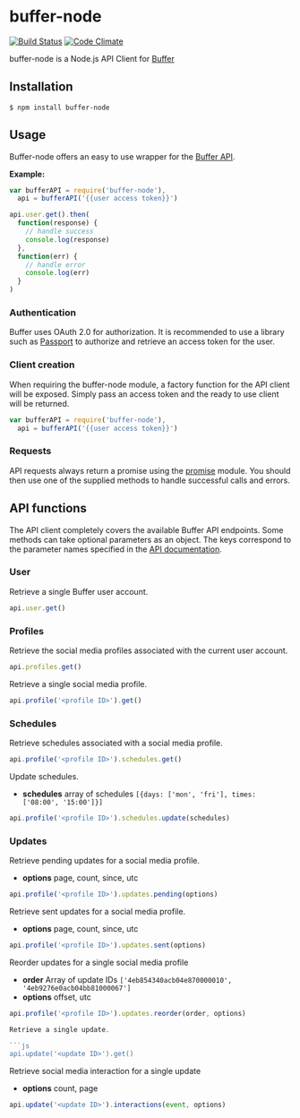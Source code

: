 # buffer-node
[![Build Status](https://img.shields.io/travis/matthistuff/buffer-node/master.svg?style=flat)](https://travis-ci.org/matthistuff/buffer-node) [![Code Climate](http://img.shields.io/codeclimate/github/matthistuff/buffer-node.svg?style=flat)](https://codeclimate.com/github/matthistuff/buffer-node)

buffer-node is a Node.js API Client for [Buffer](https://bufferapp.com/app)

## Installation
    $ npm install buffer-node

## Usage
Buffer-node offers an easy to use wrapper for the [Buffer API](https://bufferapp.com/developers/api).

**Example:**
```js
var bufferAPI = require('buffer-node'),
  api = bufferAPI('{{user access token}}')

api.user.get().then(
  function(response) {
    // handle success
    console.log(response)
  },
  function(err) {
    // handle error
    console.log(err)
  }
)
```

### Authentication
Buffer uses OAuth 2.0 for authorization. It is recommended to use a library such as [Passport](http://passportjs.org) to authorize and retrieve an access token for the user.

### Client creation
When requiring the buffer-node module, a factory function for the API client will be exposed. Simply pass an access token and the ready to use client will be returned.

```js
var bufferAPI = require('buffer-node'),
  api = bufferAPI('{{user access token}}')
```
  
### Requests
API requests always return a promise using the [promise](https://www.npmjs.org/package/promise) module. You should then use one of the supplied methods to handle successful calls and errors.

## API functions
The API client completely covers the available Buffer API endpoints. Some methods can take optional parameters as an object. The keys correspond to the parameter names specified in the [API documentation](https://bufferapp.com/developers/api).

### User
Retrieve a single Buffer user account.

```js
api.user.get()
```

### Profiles
Retrieve the social media profiles associated with the current user account.

```js
api.profiles.get()
```

Retrieve a single social media profile.

```js
api.profile('<profile ID>').get()
```

### Schedules
Retrieve schedules associated with a social media profile.

```js
api.profile('<profile ID>').schedules.get()
```

Update schedules.

* **schedules** array of schedules ```[{days: ['mon', 'fri'], times: ['08:00', '15:00']}]```

```js
api.profile('<profile ID>').schedules.update(schedules)
```

### Updates
Retrieve pending updates for a social media profile.

* **options** page, count, since, utc

```js
api.profile('<profile ID>').updates.pending(options)
```

Retrieve sent updates for a social media profile.

* **options** page, count, since, utc

```js
api.profile('<profile ID>').updates.sent(options)
```

Reorder updates for a single social media profile

* **order** Array of update IDs ```['4eb854340acb04e870000010', '4eb9276e0acb04bb81000067']```
* **options** offset, utc

```js
api.profile('<profile ID>').updates.reorder(order, options)

Retrieve a single update.

```js
api.update('<update ID>').get()
```

Retrieve social media interaction for a single update

* **options** count, page

```js
api.update('<update ID>').interactions(event, options)
```


